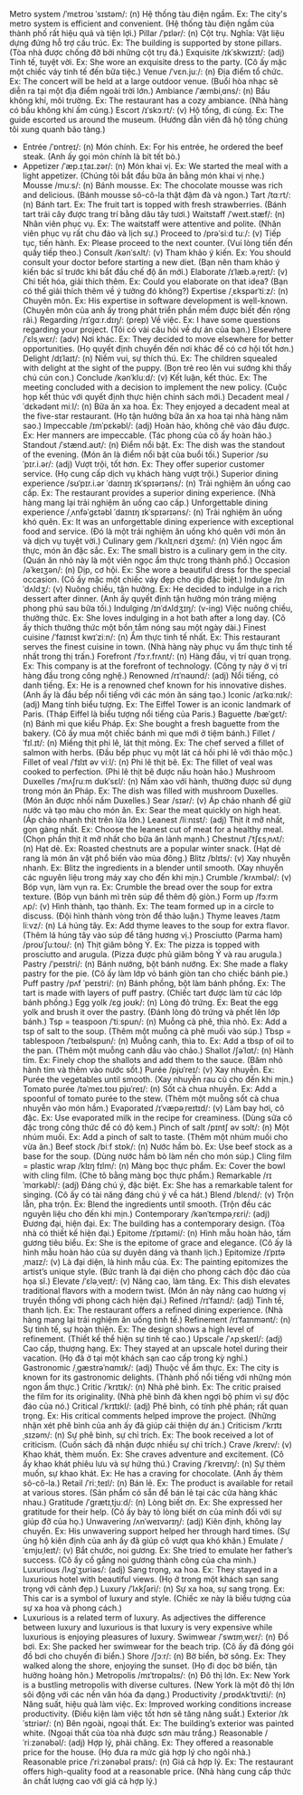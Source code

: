 Metro system /ˈmɛtroʊ ˈsɪstəm/: (n) Hệ thống tàu điện ngầm. Ex: The city's metro system is efficient and convenient. (Hệ thống tàu điện ngầm của thành phố rất hiệu quả và tiện lợi.)
Pillar /ˈpɪlər/: (n) Cột trụ.
Nghĩa: Vật liệu dựng đứng hỗ trợ cấu trúc. Ex: The building is supported by stone pillars. (Tòa nhà được chống đỡ bởi những cột trụ đá.)
Exquisite /ɪkˈskwɪzɪt/: (adj) Tinh tế, tuyệt vời. Ex: She wore an exquisite dress to the party. (Cô ấy mặc một chiếc váy tinh tế đến bữa tiệc.)
Venue /ˈvɛn.juː/: (n) Địa điểm tổ chức. Ex: The concert will be held at a large outdoor venue. (Buổi hòa nhạc sẽ diễn ra tại một địa điểm ngoài trời lớn.)
Ambiance /ˈæmbiˌɑns/: (n) Bầu không khí, môi trường. Ex: The restaurant has a cozy ambiance. (Nhà hàng có bầu không khí ấm cúng.)
Escort /ɪˈskɔːrt/: (v) Hộ tống, đi cùng. Ex: The guide escorted us around the museum. (Hướng dẫn viên đã hộ tống chúng tôi xung quanh bảo tàng.)
* Entrée /ˈɒntreɪ/: (n) Món chính. Ex: For his entrée, he ordered the beef steak. (Anh ấy gọi món chính là bít tết bò.)
* Appetizer /ˈæp.ɪˌtaɪ.zər/: (n) Món khai vị. Ex: We started the meal with a light appetizer. (Chúng tôi bắt đầu bữa ăn bằng món khai vị nhẹ.)
Mousse /muːs/: (n) Bánh mousse. Ex: The chocolate mousse was rich and delicious. (Bánh mousse sô-cô-la thật đậm đà và ngon.)
Tart /tɑːrt/: (n) Bánh tart. Ex: The fruit tart is topped with fresh strawberries. (Bánh tart trái cây được trang trí bằng dâu tây tươi.)
Waitstaff /ˈweɪt.stæf/: (n) Nhân viên phục vụ. Ex: The waitstaff were attentive and polite. (Nhân viên phục vụ rất chu đáo và lịch sự.)
Proceed to /prəˈsiːd tuː/: (v) Tiếp tục, tiến hành. Ex: Please proceed to the next counter. (Vui lòng tiến đến quầy tiếp theo.)
Consult /kənˈsʌlt/: (v) Tham khảo ý kiến. Ex: You should consult your doctor before starting a new diet. (Bạn nên tham khảo ý kiến bác sĩ trước khi bắt đầu chế độ ăn mới.)
Elaborate /ɪˈlæb.əˌreɪt/: (v) Chi tiết hóa, giải thích thêm. Ex: Could you elaborate on that idea? (Bạn có thể giải thích thêm về ý tưởng đó không?)
Expertise /ˌɛkspərˈtiːz/: (n) Chuyên môn. Ex: His expertise in software development is well-known. (Chuyên môn của anh ấy trong phát triển phần mềm được biết đến rộng rãi.)
Regarding /rɪˈɡɑːr.dɪŋ/: (prep) Về việc. Ex: I have some questions regarding your project. (Tôi có vài câu hỏi về dự án của bạn.)
Elsewhere /ˈɛlsˌwɛr/: (adv) Nơi khác. Ex: They decided to move elsewhere for better opportunities. (Họ quyết định chuyển đến nơi khác để có cơ hội tốt hơn.)
Delight /dɪˈlaɪt/: (n) Niềm vui, sự thích thú. Ex: The children squealed with delight at the sight of the puppy. (Bọn trẻ reo lên vui sướng khi thấy chú cún con.)
Conclude /kənˈkluːd/: (v) Kết luận, kết thúc. Ex: The meeting concluded with a decision to implement the new policy. (Cuộc họp kết thúc với quyết định thực hiện chính sách mới.)
Decadent meal /ˈdɛkədənt miːl/: (n) Bữa ăn xa hoa. Ex: They enjoyed a decadent meal at the five-star restaurant. (Họ tận hưởng bữa ăn xa hoa tại nhà hàng năm sao.)
Impeccable /ɪmˈpɛkəbl/: (adj) Hoàn hảo, không chê vào đâu được. Ex: Her manners are impeccable. (Tác phong của cô ấy hoàn hảo.)
Standout /ˈstænd.aʊt/: (n) Điểm nổi bật. Ex: The dish was the standout of the evening. (Món ăn là điểm nổi bật của buổi tối.)
Superior /sʊˈpɪr.i.ər/: (adj) Vượt trội, tốt hơn. Ex: They offer superior customer service. (Họ cung cấp dịch vụ khách hàng vượt trội.)
Superior dining experience /sʊˈpɪr.i.ər ˈdaɪnɪŋ ɪkˈspɪərɪəns/: (n) Trải nghiệm ăn uống cao cấp. Ex: The restaurant provides a superior dining experience. (Nhà hàng mang lại trải nghiệm ăn uống cao cấp.)
Unforgettable dining experience /ˌʌnfəˈɡɛtəbl ˈdaɪnɪŋ ɪkˈspɪərɪəns/: (n) Trải nghiệm ăn uống khó quên. Ex: It was an unforgettable dining experience with exceptional food and service. (Đó là một trải nghiệm ăn uống khó quên với món ăn và dịch vụ tuyệt vời.)
Culinary gem /ˈkʌlɪˌnɛri dʒɛm/: (n) Viên ngọc ẩm thực, món ăn đặc sắc. Ex: The small bistro is a culinary gem in the city. (Quán ăn nhỏ này là một viên ngọc ẩm thực trong thành phố.)
Occasion /əˈkeɪʒən/: (n) Dịp, cơ hội. Ex: She wore a beautiful dress for the special occasion. (Cô ấy mặc một chiếc váy đẹp cho dịp đặc biệt.)
Indulge /ɪnˈdʌldʒ/: (v) Nuông chiều, tận hưởng. Ex: He decided to indulge in a rich dessert after dinner. (Anh ấy quyết định tận hưởng món tráng miệng phong phú sau bữa tối.)
Indulging /ɪnˈdʌldʒɪŋ/: (v-ing) Việc nuông chiều, thưởng thức. Ex: She loves indulging in a hot bath after a long day. (Cô ấy thích thưởng thức một bồn tắm nóng sau một ngày dài.)
Finest cuisine /ˈfaɪnɪst kwɪˈziːn/: (n) Ẩm thực tinh tế nhất. Ex: This restaurant serves the finest cuisine in town. (Nhà hàng này phục vụ ẩm thực tinh tế nhất trong thị trấn.)
Forefront /ˈfɔːr.frʌnt/: (n) Hàng đầu, vị trí quan trọng. Ex: This company is at the forefront of technology. (Công ty này ở vị trí hàng đầu trong công nghệ.)
Renowned /rɪˈnaʊnd/: (adj) Nổi tiếng, có danh tiếng. Ex: He is a renowned chef known for his innovative dishes. (Anh ấy là đầu bếp nổi tiếng với các món ăn sáng tạo.)
Iconic /aɪˈkɑːnɪk/: (adj) Mang tính biểu tượng. Ex: The Eiffel Tower is an iconic landmark of Paris. (Tháp Eiffel là biểu tượng nổi tiếng của Paris.)
Baguette /bæˈɡɛt/: (n) Bánh mì que kiểu Pháp. Ex: She bought a fresh baguette from the bakery. (Cô ấy mua một chiếc bánh mì que mới ở tiệm bánh.)
Fillet /ˈfɪl.ɪt/: (n) Miếng thịt phi lê, lát thịt mỏng. Ex: The chef served a fillet of salmon with herbs. (Đầu bếp phục vụ một lát cá hồi phi lê với thảo mộc.)
Fillet of veal /ˈfɪlɪt əv viːl/: (n) Phi lê thịt bê. Ex: The fillet of veal was cooked to perfection. (Phi lê thịt bê được nấu hoàn hảo.)
Mushroom Duxelles /ˈmʌʃruːm dʊkˈsɛl/: (n) Nấm xào với hành, thường được sử dụng trong món ăn Pháp. Ex: The dish was filled with mushroom Duxelles. (Món ăn được nhồi nấm Duxelles.)
Sear /sɪər/: (v) Áp chảo nhanh để giữ nước và tạo màu cho món ăn. Ex: Sear the meat quickly on high heat. (Áp chảo nhanh thịt trên lửa lớn.)
Leanest /liːnɪst/: (adj) Thịt ít mỡ nhất, gọn gàng nhất. Ex: Choose the leanest cut of meat for a healthy meal. (Chọn phần thịt ít mỡ nhất cho bữa ăn lành mạnh.)
Chestnut /ˈtʃɛsˌnʌt/: (n) Hạt dẻ. Ex: Roasted chestnuts are a popular winter snack. (Hạt dẻ rang là món ăn vặt phổ biến vào mùa đông.)
Blitz /blɪts/: (v) Xay nhuyễn nhanh. Ex: Blitz the ingredients in a blender until smooth. (Xay nhuyễn các nguyên liệu trong máy xay cho đến khi mịn.)
Crumble /ˈkrʌmbəl/: (v) Bóp vụn, làm vụn ra. Ex: Crumble the bread over the soup for extra texture. (Bóp vụn bánh mì trên súp để thêm độ giòn.)
Form up /fɔːrm ʌp/: (v) Hình thành, tạo thành. Ex: The team formed up in a circle to discuss. (Đội hình thành vòng tròn để thảo luận.)
Thyme leaves /taɪm liːvz/: (n) Lá húng tây. Ex: Add thyme leaves to the soup for extra flavor. (Thêm lá húng tây vào súp để tăng hương vị.)
Prosciutto (Parma ham) /proʊˈʃuːtoʊ/: (n) Thịt giăm bông Ý. Ex: The pizza is topped with prosciutto and arugula. (Pizza được phủ giăm bông Ý và rau arugula.)
Pastry /ˈpeɪstri/: (n) Bánh nướng, bột bánh nướng. Ex: She made a flaky pastry for the pie. (Cô ấy làm lớp vỏ bánh giòn tan cho chiếc bánh pie.)
Puff pastry /pʌf ˈpeɪstri/: (n) Bánh phồng, bột làm bánh phồng. Ex: The tart is made with layers of puff pastry. (Chiếc tart được làm từ các lớp bánh phồng.)
Egg yolk /ɛɡ joʊk/: (n) Lòng đỏ trứng. Ex: Beat the egg yolk and brush it over the pastry. (Đánh lòng đỏ trứng và phết lên lớp bánh.)
Tsp = teaspoon /ˈtiːspun/: (n) Muỗng cà phê, thìa nhỏ. Ex: Add a tsp of salt to the soup. (Thêm một muỗng cà phê muối vào súp.)
Tbsp = tablespoon /ˈteɪbəlspun/: (n) Muỗng canh, thìa to. Ex: Add a tbsp of oil to the pan. (Thêm một muỗng canh dầu vào chảo.)
Shallot /ʃəˈlɑt/: (n) Hành tím. Ex: Finely chop the shallots and add them to the sauce. (Băm nhỏ hành tím và thêm vào nước sốt.)
Purée /pjʊˈreɪ/: (v) Xay nhuyễn. Ex: Purée the vegetables until smooth. (Xay nhuyễn rau củ cho đến khi mịn.)
Tomato purée /təˈmeɪ.toʊ pjʊˈreɪ/: (n) Sốt cà chua nhuyễn. Ex: Add a spoonful of tomato purée to the stew. (Thêm một muỗng sốt cà chua nhuyễn vào món hầm.)
Evaporated /ɪˈvæpəˌreɪtɪd/: (v) Làm bay hơi, cô đặc. Ex: Use evaporated milk in the recipe for creaminess. (Dùng sữa cô đặc trong công thức để có độ kem.)
Pinch of salt /pɪntʃ əv sɔlt/: (n) Một nhúm muối. Ex: Add a pinch of salt to taste. (Thêm một nhúm muối cho vừa ăn.)
Beef stock /biːf stɒk/: (n) Nước hầm bò. Ex: Use beef stock as a base for the soup. (Dùng nước hầm bò làm nền cho món súp.)
Cling film = plastic wrap /klɪŋ fɪlm/: (n) Màng bọc thực phẩm. Ex: Cover the bowl with cling film. (Che tô bằng màng bọc thực phẩm.)
Remarkable /rɪˈmɑrkəbl/: (adj) Đáng chú ý, đặc biệt. Ex: She has a remarkable talent for singing. (Cô ấy có tài năng đáng chú ý về ca hát.)
Blend /blɛnd/: (v) Trộn lẫn, pha trộn. Ex: Blend the ingredients until smooth. (Trộn đều các nguyên liệu cho đến khi mịn.)
Contemporary /kənˈtɛmpəˌrɛri/: (adj) Đương đại, hiện đại. Ex: The building has a contemporary design. (Tòa nhà có thiết kế hiện đại.)
Epitome /ɪˈpɪtəmi/: (n) Hình mẫu hoàn hảo, tấm gương tiêu biểu. Ex: She is the epitome of grace and elegance. (Cô ấy là hình mẫu hoàn hảo của sự duyên dáng và thanh lịch.)
Epitomize /ɪˈpɪtəˌmaɪz/: (v) Là đại diện, là hình mẫu của. Ex: The painting epitomizes the artist’s unique style. (Bức tranh là đại diện cho phong cách độc đáo của họa sĩ.)
Elevate /ˈɛləˌveɪt/: (v) Nâng cao, làm tăng. Ex: This dish elevates traditional flavors with a modern twist. (Món ăn này nâng cao hương vị truyền thống với phong cách hiện đại.)
Refined /rɪˈfaɪnd/: (adj) Tinh tế, thanh lịch. Ex: The restaurant offers a refined dining experience. (Nhà hàng mang lại trải nghiệm ăn uống tinh tế.)
Refinement /rɪˈfaɪnmənt/: (n) Sự tinh tế, sự hoàn thiện. Ex: The design shows a high level of refinement. (Thiết kế thể hiện sự tinh tế cao.)
Upscale /ˈʌpˌskeɪl/: (adj) Cao cấp, thượng hạng. Ex: They stayed at an upscale hotel during their vacation. (Họ đã ở tại một khách sạn cao cấp trong kỳ nghỉ.)
Gastronomic /ˌɡæstrəˈnɑmɪk/: (adj) Thuộc về ẩm thực. Ex: The city is known for its gastronomic delights. (Thành phố nổi tiếng với những món ngon ẩm thực.)
Critic /ˈkrɪtɪk/: (n) Nhà phê bình. Ex: The critic praised the film for its originality. (Nhà phê bình đã khen ngợi bộ phim vì sự độc đáo của nó.)
Critical /ˈkrɪtɪkl/: (adj) Phê bình, có tính phê phán; rất quan trọng. Ex: His critical comments helped improve the project. (Những nhận xét phê bình của anh ấy đã giúp cải thiện dự án.)
Criticism /ˈkrɪtɪˌsɪzəm/: (n) Sự phê bình, sự chỉ trích. Ex: The book received a lot of criticism. (Cuốn sách đã nhận được nhiều sự chỉ trích.)
Crave /kreɪv/: (v) Khao khát, thèm muốn. Ex: She craves adventure and excitement. (Cô ấy khao khát phiêu lưu và sự hứng thú.)
Craving /ˈkreɪvɪŋ/: (n) Sự thèm muốn, sự khao khát. Ex: He has a craving for chocolate. (Anh ấy thèm sô-cô-la.)
Retail /ˈriːˌteɪl/: (n) Bán lẻ. Ex: The product is available for retail at various stores. (Sản phẩm có sẵn để bán lẻ tại các cửa hàng khác nhau.)
Gratitude /ˈɡrætɪˌtjuːd/: (n) Lòng biết ơn. Ex: She expressed her gratitude for their help. (Cô ấy bày tỏ lòng biết ơn của mình đối với sự giúp đỡ của họ.)
Unwavering /ʌnˈweɪvərɪŋ/: (adj) Kiên định, không lay chuyển. Ex: His unwavering support helped her through hard times. (Sự ủng hộ kiên định của anh ấy đã giúp cô vượt qua khó khăn.)
Emulate /ˈɛmjʊˌleɪt/: (v) Bắt chước, noi gương. Ex: She tried to emulate her father’s success. (Cô ấy cố gắng noi gương thành công của cha mình.)
Luxurious /lʌɡˈʒʊriəs/: (adj) Sang trọng, xa hoa. Ex: They stayed in a luxurious hotel with beautiful views. (Họ ở trong một khách sạn sang trọng với cảnh đẹp.)
Luxury /ˈlʌkʃəri/: (n) Sự xa hoa, sự sang trọng. Ex: This car is a symbol of luxury and style. (Chiếc xe này là biểu tượng của sự xa hoa và phong cách.)
* Luxurious is a related term of luxury. As adjectives the difference between luxury and luxurious is that luxury is very expensive while luxurious is enjoying pleasures of luxury.
Swimwear /ˈswɪmˌwɛr/: (n) Đồ bơi. Ex: She packed her swimwear for the beach trip. (Cô ấy đã đóng gói đồ bơi cho chuyến đi biển.)
Shore /ʃɔːr/: (n) Bờ biển, bờ sông. Ex: They walked along the shore, enjoying the sunset. (Họ đi dọc bờ biển, tận hưởng hoàng hôn.)
Metropolis /mɪˈtrɒpəlɪs/: (n) Đô thị lớn. Ex: New York is a bustling metropolis with diverse cultures. (New York là một đô thị lớn sôi động với các nền văn hóa đa dạng.)
Productivity /ˌprɒdʌkˈtɪvɪti/: (n) Năng suất, hiệu quả làm việc. Ex: Improved working conditions increase productivity. (Điều kiện làm việc tốt hơn sẽ tăng năng suất.)
Exterior /ɪkˈstɪriər/: (n) Bên ngoài, ngoại thất. Ex: The building’s exterior was painted white. (Ngoại thất của tòa nhà được sơn màu trắng.)
Reasonable /ˈriːzənəbəl/: (adj) Hợp lý, phải chăng. Ex: They offered a reasonable price for the house. (Họ đưa ra mức giá hợp lý cho ngôi nhà.)
Reasonable price /ˈriːzənəbəl praɪs/: (n) Giá cả hợp lý. Ex: The restaurant offers high-quality food at a reasonable price. (Nhà hàng cung cấp thức ăn chất lượng cao với giá cả hợp lý.)